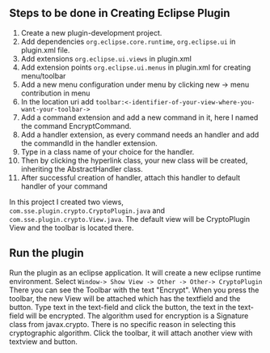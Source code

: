 ## Steps to be done in Creating Eclipse Plugin


1. Create a new plugin-development project.
2. Add dependencies ```org.eclipse.core.runtime```, ```org.eclipse.ui``` in plugin.xml file.
3. Add extensions ```org.eclipse.ui.views``` in plugin.xml
4. Add extension points  ```org.eclipse.ui.menus``` in plugin.xml for creating menu/toolbar 
5. Add a new menu configuration under menu by clicking new -> menu contribution in menu
6. In the location uri add ```toolbar:<-identifier-of-your-view-where-you-want-your-toolbar->```
7. Add a command extension and add a new command in it, here I named the command EncryptCommand.
8. Add a handler extension, as every command needs an handler and add the commandId in the handler extension.
9. Type in a class name of your choice for the handler.
10. Then by clicking the hyperlink class, your new class will be created, inheriting the AbstractHandler class.
11. After successful creation of handler, attach this handler to default handler of your command

In this project I created two views, ```com.sse.plugin.crypto.CryptoPlugin.java``` and ```com.sse.plugin.crypto.View.java```.
The default view will be CryptoPlugin View and the toolbar is located there.


## Run the plugin

Run the plugin as an eclipse application. It will create a new eclipse runtime environment. Select ```Window-> Show View -> Other -> Other-> CryptoPlugin```
There you can see the Toolbar with the text "Encrypt". When you press the toolbar, the new View will be attached which has the textfield and the button.
Type text in the text-field and click the button, the text in the text-field will be encrypted.
The algorithm used for encryption is a Signature class from javax.crypto.
There is no specific reason in selecting this cryptographic algorithm.
Click the toolbar, it will attach another view with textview and button.